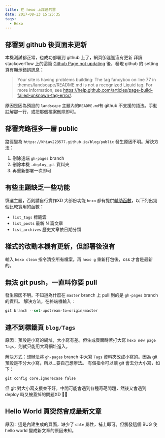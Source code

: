 ```yaml
---
title: 在 hexo 上踩過的雷
date: 2017-08-13 15:25:35
tags:
  - Hexo
---
```

## 部署到 github 後頁面未更新
本機測試都正常，也成功部署到 github 上了，網頁卻遲遲沒有更新
拜讀 stackoverflow 上的這篇 [Github Page not updating](https://stackoverflow.com/questions/20422279/github-pages-are-not-updating) 後，發現 github 的 setting 頁有顯示錯誤訊息：
> Your site is having problems building: The tag fancybox on line 77 in themes/landscape/README.md is not a recognized Liquid tag. For more information, see https://help.github.com/articles/page-build-failed-unknown-tag-error/.

原因是因為預設的 `landscape` 主題內的`README.md`有 github 不支援的語法。手動註解那一行，或把那個檔案刪除即可。


## 部署完路徑多一層 public
路徑變為 `https://khiav223577.github.io/blog/public`
發生原因不明。解決方法：
1. 刪除遠端 `gh-pages` branch
2. 刪除本機 `.deploy_git` 資料夾
3. 再重新部署一次即可

## 有些主題缺乏一些功能
慎選主題，否則請自行實作XD
大部份功能 `hexo` 都有提供[輔助函數](https://hexo.io/zh-tw/docs/helpers.html)，以下列出幾個比較實用的函數：
- `list_tags` 標籤雲
- `list_posts` 最新 N 篇文章
- `list_archives` 歷史文章依日期分類

## 樣式的改動本機有更新，但部署後沒有
輸入 `hexo clean` 指令清空所有檔案，再 `hexo g` 重新打包後，css 才會是最新的。

## 無法 git push，一直叫你要 pull
發生原因不明。不知道為什麼在 `master` branch 上 pull 到的是 `gh-pages` branch 的資料。
解決方法，在終端機輸入：
```js
git branch --set-upstream-to=origin/master
```

## 連不到標籤頁 `blog/Tags`
原因：預設是小寫的網址，大小寫有差。但生成頁面時若打大寫 `hexo new page Tags`，則就只能用大寫網址進入。

解決方式：想辦法將 `gh-pages` branch 中大寫 `Tags` 資料夾改成小寫的。因為 git 預設是不分大小寫，所以...要自己想辦法。
有個指令可以讓 git 會去分大小寫，如下：
```
git config core.ignorecase false
```
但 git 對大小寫支援並不好，中間可能會遇到各種奇葩問題，然後又會遇到 deploy 時又被蓋掉的問題XD :bug::bug:

## Hello World 頁突然會成最新文章
原因：這是內建生成的頁面，缺少了 `date` 屬性，補上即可。但觸發這個 BUG 使 hello world 變成新文章的原因未知。

